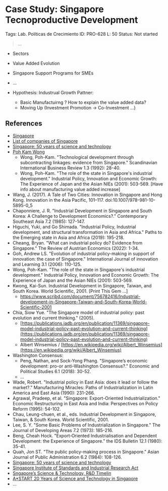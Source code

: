 # Case Study: Singapore Tecnoproductive  Development

Tags: Lab. Políticas de Crecimiento
ID: PRO-628
L: 50
Status: Not started

> …
> 

- Sectors
- Value Added Evolution
- Singapore Support Programs for SMEs
- …

- Hypothesis:  Industrual Growth Pattner:
    - Basic Manufactuirng ? How to explain the value added data?
    - Moving Up (Investment Promotion → Co-Investment …)

## References

- [Singapore](Singapore%20133956e8f40e81d2849fe20bb4d74fb9.md)
- [List of companies of Singapore](https://en.wikipedia.org/wiki/List_of_companies_of_Singapore)
- [Singapore: 50 years of science and technology](https://lkyspp.nus.edu.sg/gia/article/singapore-50-years-of-science-and-technology)
- [Poh Kam Wong](https://bizfaculty.nus.edu.sg/faculty-details/?profId=104)
    - Wong, Poh-Kam. "Technological development through subcontracting linkages: evidence from Singapore." Scandinavian International Business Review 1.3 (1992): 28-40.
    - Wong, Poh-Kam. "The role of the state in Singapore's industrial development." Industrial Policy, Innovation and Economic Growth: The Experience of Japan and the Asian NIEs (2001): 503-569. [Have info about manufacturing value added increase]
- Wang, J. (2017). A Tale of Two Cities: Innovation in Singapore and Hong Kong. Innovation in the Asia Pacific, 101–117. doi:10.1007/978-981-10-5895-0_5
- Chaponniere, J. R. "Industrial Development in Singapore and South Korea: A Challenge to Development Economics?." Contemporary Southeast Asia 7.2 (1985): 127-147.
- Higuchi, Yuki, and Go Shimada. "Industrial Policy, Industrial development, and structural transformation in Asia and Africa." Paths to the Emerging state in Asia and Africa (2019): 195-218.
- Cheang, Bryan. "What can industrial policy do? Evidence from Singapore." The Review of Austrian Economics (2022): 1-34.
- Goh, Andrew LS. "Evolution of industrial policy-making in support of innovation: the case of Singapore." International Journal of innovation and Learning 3.1 (2006): 110-125.
- Wong, Poh-Kam. "The role of the state in Singapore's industrial development." Industrial Policy, Innovation and Economic Growth: The Experience of Japan and the Asian NIEs (2001): 503-569.
- Kwong, Kai-Sun. Industrial Development in Singapore, Taiwan, and South Korea. World Scientific, 2001. [Print This Gem …]
    - https://www.scribd.com/document/756782416/Industrial-development-in-Singapore-Taiwan-and-South-Korea-World-Scientific-2001
- Chia, Siow Yue. "The Singapore model of industrial policy: past evolution and current thinking." (2005).
    - [https://publications.iadb.org/en/publication/11369/singapore-model-industrial-policy-past-evolution-and-current-thinking](https://publications.iadb.org/en/publication/11369/singapore-model-industrial-policy-past-evolution-and-current-thinking)
    - Albert Winsemius / [https://en.wikipedia.org/wiki/Albert_Winsemius](https://en.wikipedia.org/wiki/Albert_Winsemius)
- Washington Consensus:
    - Peng, Nathan, and Sock-Yong Phang. "Singapore’s economic development: pro-or anti-Washington Consensus?." Economic and Political Studies 6.1 (2018): 30-52.
    - …
- Wade, Robert. "Industrial policy in East Asia: does it lead or follow the market?." Manufacturing Miracles: Paths of Industrialization in Latin America and East Asia (1990): 231-266.
- Agrawal, Pradeep, et al. "Singapore: Export-Oriented Industrialization." Economic Restructuring in East Asia and India: Perspectives on Policy Reform (1995): 54-102.
- Chau, Leung-chuen, et al., eds. Industrial Development in Singapore, Taiwan, & South Korea. World Scientific, 2001.
- Lee, S. Y. "Some Basic Problems of Industrialization in Singapore." The Journal of Developing Areas 7.2 (1973): 185-216.
- Beng, Cheah Hock. "Export‐Oriented Industrialisation and Dependent Development: the Experience of Singapore." the IDS Bulletin 12.1 (1980): 35-41.
- Quah, Jon ST. "The public policy-making process in Singapore." Asian Journal of Public Administration 6.2 (1984): 108-126.
- [Singapore: 50 years of science and technology](https://lkyspp.nus.edu.sg/gia/article/singapore-50-years-of-science-and-technology)
- [Singapore Institute of Standards and Industrial Research Act](https://sso.agc.gov.sg/Search/Advanced?Id=25fee2c1-fd3a-429c-925b-2aabebee7ec8)
- [Sngapore’s Science & Technology, R&D Timelin](https://www.worldscientific.com/doi/pdf/10.1142/9789814641272_bmatter)
- [A*START 20 Years of Science and Technology in Singapore](https://www.a-star.edu.sg/docs/librariesprovider1/default-document-library/30th/astar-20-years-of-science-and-technology-in-singapore.pdf)
- …